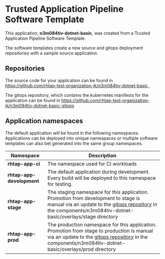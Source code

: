 # Trusted Application Pipeline Software Template

This application, **n3m084tiv-dotnet-basic**, was created from a Trusted Application Pipeline Software Template.

The software templates create a new source and gitops deployment repositories with a sample source application. 

## Repositories

The source code for your application can be found in [https://github.com/rhtap-test-organization-jk/n3m084tiv-dotnet-basic ](https://github.com/rhtap-test-organization-jk/n3m084tiv-dotnet-basic ).
 
The gitops repository, which contains the kubernetes manifests for the application can be found in 
[https://github.com/rhtap-test-organization-jk/n3m084tiv-dotnet-basic-gitops ](https://github.com/rhtap-test-organization-jk/n3m084tiv-dotnet-basic-gitops ) 

## Application namespaces 

The default application will be found in the following namespaces. Applications can be deployed into unique namespaces or multiple software templates can also bet generated into the same group namespaces.  

|  Namespace   |  Description   |  
| -------- | -------- |
| **rhtap-app-ci** | The namespace used for CI workloads |
| **rhtap-app-development** | The default application during development. Every build will be deployed to this namespace for testing. |
| **rhtap-app-stage** | The staging namespace for this application. Promotion from development to stage is manual via an update to the [gitops repository](https://github.com/rhtap-test-organization-jk/n3m084tiv-dotnet-basic-gitops ) in the components/n3m084tiv-dotnet-basic/overlays/stage directory |
| **rhtap-app-prod** | The production namespace for this application. Promotion from stage to production is manual via an update to the [gitops repository](https://github.com/rhtap-test-organization-jk/n3m084tiv-dotnet-basic-gitops ) in the components/n3m084tiv-dotnet-basic/overlays/prod directory |
